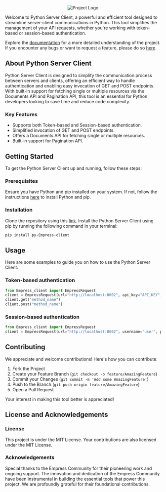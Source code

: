 <div align="center">
  <img src="https://grow.empress.eco/uploads/default/original/2X/1/1f1e1044d3864269d2a613577edb9763890422ab.png" alt="Project Logo" />
</div>

Welcome to Python Server Client, a powerful and efficient tool designed to streamline server-client communications in Python. This tool simplifies the management of your API requests, whether you're working with token-based or session-based authentication.

Explore the [documentation](https://grow.empress.eco/) for a more detailed understanding of the project. If you encounter any bugs or want to request a feature, please do so [here](https://github.com/empress-eco/python_server_client/issues).

## About Python Server Client

Python Server Client is designed to simplify the communication process between servers and clients, offering an efficient way to handle authentication and enabling easy invocation of GET and POST endpoints. With built-in support for fetching single or multiple resources via the Documents API and Pagination API, this tool is an essential for Python developers looking to save time and reduce code complexity.

### Key Features

- Supports both Token-based and Session-based authentication.
- Simplified invocation of GET and POST endpoints.
- Offers a Documents API for fetching single or multiple resources.
- Built-in support for Pagination API.

## Getting Started

To get the Python Server Client up and running, follow these steps:

### Prerequisites

Ensure you have Python and pip installed on your system. If not, follow the instructions [here](https://www.python.org/downloads/) to install Python and pip.

### Installation

Clone the repository using this [link](https://github.com/empress-eco/python_server_client.git). Install the Python Server Client using pip by running the following command in your terminal:

```sh
pip install py-Empress-client
```

## Usage

Here are some examples to guide you on how to use the Python Server Client:

### Token-based authentication

```python
from Empress_client import EmpressRequest
client = EmpressRequest(url="http://localhost:8002", api_key="API_KEY", api_secret="API_SECRET")
client.get("method_name")
client.post("method_name")
```

### Session-based authentication

```python
from Empress_client import EmpressRequest
client = EmpressRequest(url="http://localhost:8002", username="user", password="password")
```

## Contributing

We appreciate and welcome contributions! Here's how you can contribute:

1. Fork the Project
2. Create your Feature Branch (`git checkout -b feature/AmazingFeature`)
3. Commit your Changes (`git commit -m 'Add some AmazingFeature'`)
4. Push to the Branch (`git push origin feature/AmazingFeature`)
5. Open a Pull Request

Your interest in making this tool better is appreciated!

## License and Acknowledgements

### License

This project is under the MIT License. Your contributions are also licensed under the MIT License.

### Acknowledgements

Special thanks to the Empress Community for their pioneering work and ongoing support. The innovation and dedication of the Empress Community have been instrumental in building the essential tools that power this project. We are profoundly grateful for their foundational contributions.